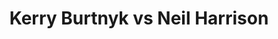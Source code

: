 ---
title: Kerry Burtnyk vs Neil Harrison
player1:
  name: Burtnyk, Kerry
  percent: 76
  wins: 2
  losses: 1
player2:
  name: Harrison, Neil
  percent: 89
  wins: 1
  losses: 2
games:
- player1:
    team: MB
    position: Fourth
    percent: 
    win: 1
    loss: 0
  player2:
    team: 'ON'
    position: Second
    percent: 
    win: 0
    loss: 1
  event: Brier
  year: 1981
  draw: Round Robin(2)
  score: MB 6 - ON 5
- player1:
    team: MB
    position: Fourth
    percent: 68
    win: 0
    loss: 1
  player2:
    team: 'ON'
    position: Lead
    percent: 87
    win: 1
    loss: 0
  event: Brier
  year: 1988
  draw: Round Robin(1)
  score: MB 3 - ON 6
- player1:
    team: MB
    position: Fourth
    percent: 84
    win: 1
    loss: 0
  player2:
    team: 'ON'
    position: Lead
    percent: 91
    win: 0
    loss: 1
  event: Brier
  year: 1995
  draw: Round Robin(15)
  score: ON 4 - MB 9
- player1:
    team: BUR
    position: Fourth
    percent: 79
    win: 0
    loss: 1
  player2:
    team: WER
    position: Lead
    percent: 92
    win: 1
    loss: 0
  event: Trials (Men)
  year: 1997
  draw: Round Robin(7)
  score: BUR 5 - WER 6
---